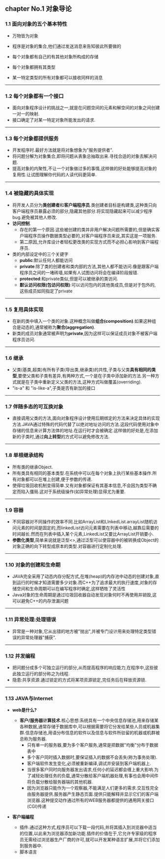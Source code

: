 ## chapter No.1 对象导论

### 1.1 面向对象的五个基本特性

- 万物皆为对象

- 程序是对象的集合,他们通过发送消息来告知彼此所要做的
- 每个对象都有自己的有其他对象所构成的存储
- 每个对象都拥有其类型
- 某一特定类型的所有对象都可以接收同样的消息

---

### 1.2 每个对象都有一个接口

- 面向对象程序设计的挑战之一,就是在问题空间的元素和解空间的对象之间创建一对一的映射.
- 接口确定了对某一特定对象所能发出的请求.

---

### 1.3 每个对象都提供服务

- 开发程序时.最好方法就是将对象想象为"服务提供者".
- 将问题分解为对象集合,即将问题从表象总抽取出来.寻找合适的对象去解决问题.
- 提高对象的内聚性,不让一个对象做过多的事情,这样做的好处能够提高对象的复用性.让试图理解你代码的人读代码更简单.

---

### 1.4 被隐藏的具体实现

- 将开发人员分为**类创建者**和**客户端程序员**.类创建者目标是构建类,这种类只向客户端程序员暴露必须的部分,隐藏其他部分.将实现隐藏起来可以减少程序bug.避免被其他人修改.
- **访问控制**.
  - 存在的第一个原因.这些被创建的类并非用户解决问题所需要的,但是确实客户端程序员操作数据类型必要的,对客户端程序员来说,其实这是一项服务.
  - 第二原因,允许库设计者轻松更改类的实现方式而不必担心影响到客户端程序员.
- 类的内部设定中的三个关键字
  - **public**:默认任何人都能访问
  - **private**:除了类的创建者和类内部的方法,其他人都不能访问.像是跟客户端程序员之间的一堵砖墙,如果有人试图访问将会在编译阶段报错.
  - **protected**:和private类似,但是可以被继承的类访问.
  - **默认访问权限(包访问权限)**:可以访问包内的其他类成员,但是对于包外的,这些成员如同指定了private

---

### 1.5 复用具体实现

- 在新的类中填入一个类的对象.这种概念叫做**组合(composition)**.如果这种组合是动态的,通常被称为**聚合(aggregation)**.
- 新类的成员对象通常被声明为**private**,因为这样可以保证成员对象不被客户端程序员访问.

---

### 1.6 继承

- 父类(基类,超类)有所有子类(导出类,继承类)的共性,子类与父类**具有相同的类型**,要使父类和子类有差异,有两种方式,一个是在子类中添加新的方法.另一种方式就是在子类中重新定义父类的方法,这种方式叫做覆盖(overriding).
- "is-a" 和 "is-like-a",子类是否有新加的接口

---

### 1.7 伴随多态的可互换对象

- 直接调用父类的方法,面向对象程序设计使用后期绑定的方法来决定具体的实现方法.JAVA通过特殊的代码代替了以绝对地址访问的方法.这段代码使用对象中存储的信息来计算方法体的地址.在运行时才会被确定.这样做的好处是,在添加新的子类时,通过**向上转型**的方式可以避免修改方法.

---

### 1.8 单根继承结构

- 所有类的继承Object.
- 所有类具有相同的基本类型.在系统中可以在每个对象上执行某些基本操作.所有对象都可以在堆上创建,便于参数的传递.
- 使得垃圾回收机制变得简单.又有对象都保证有其基本信息,不会因为类型不确定而陷入僵局.这对于系统级操作(如异常处理)显得尤为重要.

---

### 1.9 容器

- 不同容器对不同操作的效率不同.比如ArrayList和LInkedList.arrayList随机访问元素的时间是固定的,而linkedList访问元素需要在列表中移动,越靠后需要的时间越长.然而在列表中插入某个元素,LinkedList又要比ArrayList开销要小.
- **参数化类型**,简单来说就是泛型<>,通过泛型可以使容器中的被转换成Object的对象正确的向下转型成原本的类型.对容器进行定制化处理.

---

### 1.10 对象的创建和生命期

- JAVA完全采用了动态内存分配方式,在堆(heap)的内存池中动态的创建对象,直到运行的时候才知道需要多少对象.而C++为了追求最大的执行速度,对象的存储空间和生命周期可以在编写程序时确定,这样牺牲了灵活性
- Java对象的生命周期是通过垃圾回收器自动发现对象何时不再使用并销毁,这可以避免C++的内存泄漏问题

---

### 1.11 异常处理:处理错误

- 异常是一种对象,它从出错的地方被"抛出",并被专门设计用来处理特定类型错误的异常处理器"捕获".

---

### 1.12 并发编程

- 把问题分成多个可独立运行的部分,从而提高程序的响应能力,在程序中,这些彼此独立运行的部分称之为线程.
- 隐患:共享资源.通过锁定的方式将某项资源锁定,完任务后在释放资源锁.

---

### 1.13 JAVA与Internet

- **web是什么?**
  - **客户/服务器计算技术**.核心思想:系统具有一个中央信息存储池,用来存储某各种数据,通常存储于数据库中,可以根据需要将它分发给某些人员或机器集群.信息存储池,用语分布信息的软件以及信息与软件所驻留的机器或机群被总称为服务器.
    - 只有单一的服务器,要为多个客户服务,通常是把数据"均衡"分布于数据表中
    - 多个客户同时插入数据时,要保证插入的数据不会丢失(称为事务处理).
    - 客户端软件发生变化,必须被重新编译,调试并安装到客户端机器上.
    - 当很多客户同时向服务器发出请求,任何小的延迟都会缠上重大影响.为了减轻处理任务的负载,通常分散给客户端机器处理,有事也会用中间件将负载分散给服务器端的其他机器.
    - 因为浏览器只能作为一个观察器,不能满足人们更多的需求.交互性完全由服务器提供.服务器产生静态页面.提供只能解释并显示它们的客户端浏览器.这种提交动作通过所有的WEB服务器都提供的通用网关接口(CGI)传递

- **客户端编程**
  - 插件.通过这种方式,程序员可以下载一段代码,并将其插入到浏览器中适当的位置,以此来为浏览器添加新功能.插件的价值在于,它允许专家级的程序员无需经过浏览器生产厂商的许可,就可以开发某种语言扩展,并将它们添加到服务器中.
  - 脚本语言







